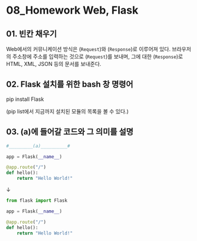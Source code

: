 # 08_Homework	Web, Flask

## 01. 빈칸 채우기

Web에서의 커뮤니케이션 방식은 (`Request`)와 (`Response`)로 이루어져 있다. 브라우저의 주소창에 주소를 입력하는 것으로 (`Request`)를 보내며, 그에 대한 (`Response`)로 HTML, XML, JSON 등의 문서를 보내준다.



## 02. Flask 설치를 위한 bash 창 명령어

pip install Flask

(pip list에서 지금까지 설치된 모듈의 목록을 볼 수 있다.)



## 03. (a)에 들어갈 코드와 그 의미를 설명

```python
#_________(a)__________#

app = Flask(__name__)

@app.route("/")
def hello():
    return "Hello World!"

```

↓

```python
from flask import Flask

app = Flask(__name__)

@app.route("/")
def hello():
    return "Hello World!"
```

